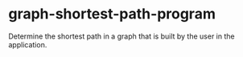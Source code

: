 # graph-shortest-path-program
Determine the shortest path in a graph that is built by the user in the application. 
